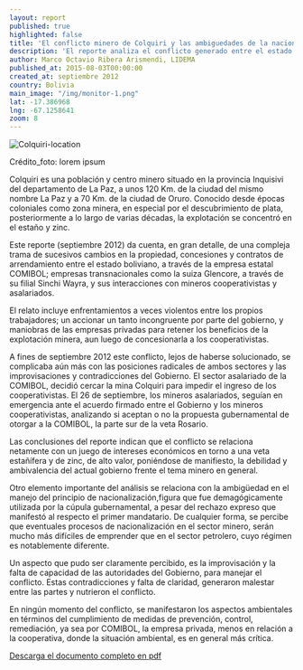 ```yaml
---
layout: report
published: true
highlighted: false
title: 'El conflicto minero de Colquiri y las ambiguedades de la nacionalización - Síntesis'
description: 'El reporte analiza el conflicto generado entre el estado boliviano, empresas privadas, mineros asalariados y mineros cooperativistas a raiz de la intención de nacionalizar la explotación minera del  estaño y zinc en la mina Colquiri.'
author: Marco Octavio Ribera Arismendi, LIDEMA
published_at: 2015-08-03T00:00:00
created_at: septiembre 2012
country: Bolivia
main_image: "/img/monitor-1.png"
lat: -17.386968
lng: -67.1258641
zoom: 8
---
```

<div class="pull-left">
  <div class="img-content">
    <img alt="Colquiri-location" class="img-responsive" src="http://i.imgur.com/TPG5R16.png">
    <p>Crédito_foto: lorem ipsum</p>
  </div>
</div>
Colquiri es una población y centro minero situado en la provincia Inquisivi del departamento de La Paz, a unos 120 Km. de la ciudad del mismo nombre La Paz y a 70 Km. de la ciudad de Oruro. Conocido desde épocas coloniales como zona minera, en especial por el descubrimiento de plata, posteriormente a lo largo de varias décadas, la explotación se concentró en el estaño y zinc.

Este reporte (septiembre 2012) da cuenta, en gran detalle, de una compleja trama de sucesivos cambios en la propiedad, concesiones y contratos de arrendamiento entre el estado boliviano, a través de la empresa estatal COMIBOL; empresas transnacionales como la suiza Glencore, a través de su filial Sinchi Wayra, y sus interacciones con mineros cooperativistas y asalariados.

El relato incluye enfrentamientos a veces violentos entre los propios trabajadores; un accionar un tanto incongruente por parte del gobierno, y maniobras de las empresas privadas para retener los beneficios de la explotación minera, aun luego de concesionarla a los cooperativistas.

A fines de septiembre 2012 este conflicto, lejos de haberse solucionado, se complicaba aún más con las posiciones radicales de ambos sectores y las improvisaciones y contradicciones del Gobierno. El sector asalariado de la COMIBOL, decidió cercar la mina Colquiri para impedir el ingreso de los cooperativistas. El 26 de septiembre, los mineros asalariados, seguían en emergencia ante el acuerdo firmado entre el Gobierno y los mineros cooperativistas, analizando si aceptan o no la propuesta gubernamental de otorgar a la COMIBOL, la parte sur de la veta Rosario.

Las conclusiones del reporte indican que el conflicto se relaciona netamente con un juego de intereses económicos en torno a una veta estañífera y de zinc, de alto valor, poniéndose de manifiesto, la debilidad y ambivalencia del actual gobierno frente el tema minero en general.

Otro elemento importante del análisis se relaciona con la ambigüedad en el manejo del principio de nacionalización,figura que fue demagógicamente utilizada por la cúpula gubernamental, a pesar del rechazo expreso que manifestó al respecto el primer mandatario. De cualquier forma, se percibe que eventuales procesos de nacionalización en el sector minero, serán mucho más difíciles de emprender que en el sector petrolero, cuyo régimen es notablemente diferente.

Un aspecto que pudo ser claramente percibido, es la improvisación y la falta de capacidad de las autoridades del Gobierno, para manejar el conflicto. Estas contradicciones y falta de claridad, generaron malestar entre las partes y nutrieron el conflicto.

En ningún momento del conflicto, se manifestaron los aspectos ambientales en términos del cumplimiento de medidas de prevención, control, remediación, ya sea por COMIBOL, la empresa privada, menos en relación a la cooperativa, donde la situación ambiental, es en general más crítica.

[Descarga el documento completo en pdf](http://lidema.org.bo/documentosPIMA/CONFLICTO%20Minero%20de%20%20COLQUIRI%20y%20ambiguedades%20de%20al%20nacionalizacion.pdf)
